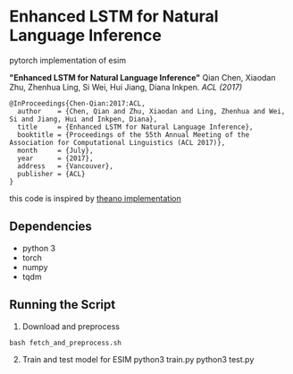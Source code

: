 # Enhanced LSTM for Natural Language Inference
pytorch implementation of esim

**"Enhanced LSTM for Natural Language Inference"**
Qian Chen, Xiaodan Zhu, Zhenhua Ling, Si Wei, Hui Jiang, Diana Inkpen. _ACL (2017)_ 

```
@InProceedings{Chen-Qian:2017:ACL,
  author    = {Chen, Qian and Zhu, Xiaodan and Ling, Zhenhua and Wei, Si and Jiang, Hui and Inkpen, Diana},
  title     = {Enhanced LSTM for Natural Language Inference},
  booktitle = {Proceedings of the 55th Annual Meeting of the Association for Computational Linguistics (ACL 2017)},
  month     = {July},
  year      = {2017},
  address   = {Vancouver},
  publisher = {ACL}
}
```
this code is inspired by [theano implementation](https://github.com/lukecq1231/nli)

## Dependencies
- python 3
- torch
- numpy
- tqdm

## Running the Script
1. Download and preprocess 
```
bash fetch_and_preprocess.sh
```
2. Train and test model for ESIM
python3 train.py
python3 test.py
```
